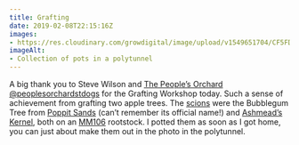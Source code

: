 ```yaml
---
title: Grafting
date: 2019-02-08T22:15:16Z
images: 
- https://res.cloudinary.com/growdigital/image/upload/v1549651704/CF5FDAA3-9822-4658-9088-D3F8EC598DA2.jpg
imageAlt: 
- Collection of pots in a polytunnel
---
```


A big thank you to Steve Wilson and [The People’s Orchard @peoplesorchardstdogs](https://www.facebook.com/peoplesorchardstdogs/) for the Grafting Workshop today. Such a sense of achievement from grafting two apple trees. The [scions](https://en.wikipedia.org/wiki/Grafting) were the Bubblegum Tree from [Poppit Sands](https://en.wikipedia.org/wiki/Poppit_Sands) (can’t remember its official name!) and [Ashmead’s Kernel](https://www.orangepippin.com/varieties/apples/ashmeads-kernel), both on an [MM106](https://www.forestgarden.wales/blog/rootstock-reference/) rootstock. I potted them as soon as I got home, you can just about make them out in the photo in the polytunnel.
